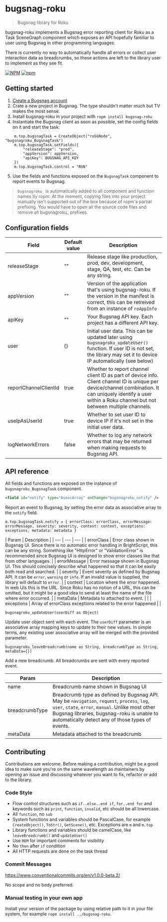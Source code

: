 # bugsnag-roku

> Bugsnag library for Roku

bugsnag-roku implements a Bugsnag error reporting client for Roku as a Task SceneGraph component which exposes an API hopefully familiar to user using Bugsnag in other programming languages.

There is currently no way to automatically handle all errors or collect user interaction data as breadcrumbs, so these actions are left to the library user to implement as they see fit.

[![NPM](https://img.shields.io/npm/l/bugsnag-roku?style=flat-square)](https://github.com/redboxllc/bugsnag-roku/blob/master/LICENSE) [![npm](https://img.shields.io/npm/v/bugsnag-roku?label=ropm&style=flat-square)](https://www.npmjs.com/package/bugsnag-roku)

## Getting started

1. [Create a Bugsnag account](https://www.bugsnag.com)
2. Crate a new project in Bugsnag. The type shouldn't matter much but TV makes the most sense.
3. Install bugsnag-roku in your project with `ropm install bugsnag-roku`
4. Instantiate the Bugsnag client as soon as possible, set the config fields on it and start the task:

```brightscript
	m.top.bugsnagTask = CreateObject("roSGNode", "bugsnagroku_BugsnagTask")
	m.top.bugsnagTask.setFields({
		"releaseStage": "prod",
		"appVersion": appVersion,
		"apiKey": BUGSNAG_API_KEY
	})
	m.top.bugsnagTask.control = "RUN"
```

5. Use the fields and functions exposed on the `BugsnagTask` component to report events to Bugsnag.

> `bugsnagroku_` is automatically added to all component and function names by ropm. At the moment, copying files into your project manually isn't supported out of the box because of ropm's partial prefixing. You would have to open all the source code files and remove all bugsnagroku\_ prefixes.

## Configuration fields

| Field | Default value | Description |
| --- | --- | --- |
| releaseStage | "" | Release stage like production, prod, dev, development, stage, QA, test, etc. Can be any string. |
| appVersion | "" | Version of the application that's using bugsnag-roku. If the version in the manifest is correct, this can be retreived from an instance of `roAppInfo` |
| apiKey | "" | Your Bugsnag API key. Each project has a different API key. |
| user | {} | Initial user data. This can be updated later using `bugsnagroku_updateUser()` function. If user ID is not set, the library may set it to device IP automatically (see below) |
| reportChannelClientId | true | Whether to report channel client ID as part of device info. Client channel ID is unique per device/channel combination. It can uniquely identify a user within a Roku channel but not between multiple channels. |
| useIpAsUserId | true | Whether to set user ID to device IP if it's not set in the initial user data. |
| logNetworkErrors | false | Whether to log any network errors that may be returned when making requests to Bugsnag API. |

## API reference

All fields and functions are exposed on the instance of `bugsnagroku_BugsnagTask` component.

```xml
<field id="notify" type="AssocArray" onChange="bugsnagroku_notify" />
```

Report an event to Bugsnag, by setting the error data as associative array to the `notify` field.

```brightscript
m.top.bugsnagTask.notify = { errorClass: errorClass, errorMessage: errorMessage, severity: severity, context: context, exceptions: exceptions, metadata: metadata }
```

| Param | Description |
| --- | --- | --- |
| errorClass | Error class shown in Bugsnag UI. Since there is no automatic error handling in BrightScript, this can be any string. Something like "HttpError" or "ValidationError" is recommended since Bugsnag UI is designed to show error classes like that from other languages. |
| errorMessage | Error message shown in Bugsnag UI. This should concisely describe what happened so that it can be easily both read and searched. |
| severity | Event severity as defined by Bugsnag API. It can be `error`, `warning` or `info`. If an invalid value is supplied, the library will default to `error`. |
| context | Location where the error happened. In web UIs this is the URL. Since Roku has no notion of a URL, this can be omitted, but it might be a good idea to send at least the name of the file where error occurred. |
| metaData | Metadata to attached to event. |  |
| exceptions | Array of errorClass exceptions related to the error happened |  |

```brightscript
bugsnagroku_updateUser(userDiff as Object)
```

Update user object sent with each event. The `userDiff` parameter is an associative array mapping keys to update to their new values. In simple terms, any existing user associative array will be merged with the provided parameter.

```brightscript
bugsnagroku_leaveBreadcrumb(name as String, breadcrumbType as String, metaData={})
```

Add a new breadcrumb. All breadcrumbs are sent with every reported event.

| Param | Description |
| --- | --- |
| name | Breadcrumb name shown in Bugsnag UI |
| breadcrumbType | Breadcrumb type as defined by Bugsnag API. May be `navigation`, `request`, `process`, `log`, `user`, `state`, `error`, `manual`. Unlike most other Bugsnag libraries, bugsnag-roku is unable to automatically detect any of those types of events. |
| metaData | Metadata attached to the breadcrumb |

## Contributing

Contributions are welcome. Before making a contribution, might be a good idea to make sure you're on the same wavelength as maintainers by opening an issue and discussing whatever you want to fix, refactor or add to the library.

### Code Style

-   Flow control structures such as `if..else..end if`, `for..end for` and keywords such as `print`, `function`, `invalid`, etc should be all lowercase.
-   All `function`, no `sub`
-   System functions and variables should be PascalCase, for example `CreateObject()`, `ToStr()`, `GetScene()`, etc. Exceptions are `m` and `m.top`
-   Library functions and variables should be camelCase, like `leaveBreadcrumb()` and `updateUser()`
-   Use `REM` for important comments for visibility
-   No `then` after `if` condition
-   All HTTP requests are done on the task thread

### Commit Messages

<https://www.conventionalcommits.org/en/v1.0.0-beta.2/>

No scope and no body preferred.

### Manual testing in your own app

Install your version of the package by using relative path to it in your file system, for example `ropm install ../bugsnag-roku`.
